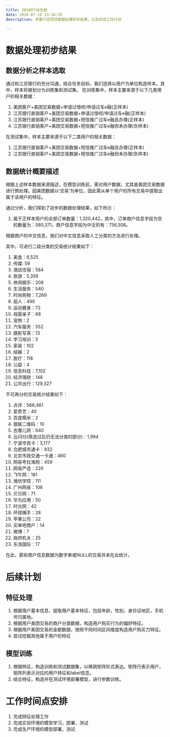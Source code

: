```yaml
---
title: 20180716总结
date: 2018-07-16 13:16:35
description: 本篇介绍项目数据处理初步结果，以及后续工作计划

---
```


# 数据处理初步结果

## 数据分析之样本选取

通过和江苏银行的充分沟通，结合任务目标，我们选择以用户为单位构造样本。其中，样本将被划分为训练集和测试集。
在训练集中，样本主要来源于以下几类用户的相关数据：
1. 美团客户+美团交易数据+申请过借呗/申请过车e融(正样本)
2. 江苏银行直销客户+美团交易数据+申请过借呗/申请过车e融(正样本)
3. 江苏银行直销客户+美团交易数据+短信推广过车e融且办理(正样本)
4. 江苏银行直销客户+美团交易数据+短信推广过车e融但未办理(负样本)

在测试集中，样本主要来源于以下二类用户的相关数据：
1. 江苏银行直销客户+美团交易数据+短信推广过车e融且办理(正样本)
2. 江苏银行直销客户+美团交易数据+短信推广过车e融但未办理(负样本)

## 数据统计概要描述

根据上述样本数据来源描述，在模型训练前，需对用户数据，尤其是美团交易数据进行预处理。因美团数据以‘交易’为单位，因此需从单个用户的所有交易中提取出属于该用户的特征。

通过分析，我们得到了初步的数据处理结果，如下所示：

1. 属于正样本用户的全部订单数量：1,320,442，其中，订单商户信息字段为空的数量为：580,371，商户信息字段为中文的有：736,506。

根据商户的中文信息，我们对中文信息采取人工分类的方法进行处理。

其中，可进行二级分类的交易统计结果如下：
1. 美食：6,525
2. 传媒: 59
3. 酒店住宿：584
4. 旅游：5,359
5. 休闲娱乐：208
6. 生活服务：540
7. 时尚购物：7,269
8. 丽人：490
9. 运动健身：72
10. 母婴亲子：68
11. 宠物：2
12. 汽车服务：552
13. 摄影写真：13
14. 学习培训：5
15. 家装：102
16. 结婚：2
17. 医疗：118
18. 公益：4
19. 信息科技：7,102
20. 经济理财：148
21. 公共出行：129,327

不可再分的交易统计结果如下：
1. 点评：568,461
2. 爱奇艺：40
3. 百度糯米：2
4. 银联二维码：10
5. 去哪儿网：640
6. 云闪付(筛选过后仍无法分类的部分)：1,994
7. 宁波市民卡：3,177
8. 合肥城市通卡：932
9. 北京市政交通一卡通：460
10. 网易考拉海购：459
11. 网易严选：220
12. 飞牛网：181
13. 潍坊学院：111
14. 广州网易：106
15. 贝贝网：71
16. 华为应用：50
17. 时光网：42
18. 环球捕手：28
19. 苹果公司：22
20. 买单吧商户：14
21. 微博：7
22. 政府机关：25
23. 东浩国际：17

在此，那些商户信息数据为数字串或NULL的交易并未在此统计。


# 后续计划

## 特征处理

1. 根据用户基本信息，提取用户基本特征，包括年龄，性别，身份证地区，手机号归属地。
2. 根据用户美团交易的商户分类数据，构造用户购买行为的偏好特征。
3. 根据用户美团交易的金额数据，按照不同时间区间维度构造用户购买力特征。
4. 尝试挖掘其他属于用户的特征

## 模型训练

1. 根据特征，构造训练和测试数据集，以稀疏矩阵形式表达。矩阵行表示用户，矩阵列表示对应的用户特征和label信息。
2. 结合特征，构造并在测试环境部署模型，进行参数训练。

# 工作时间点安排

1. 完成特征处理工作
2. 完成实验环境的模型学习，部署，测试
3. 完成生产环境的模型部署，测试
